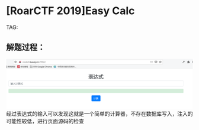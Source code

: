 # [RoarCTF 2019]Easy Calc  
TAG:
## 解题过程：  
![20210108115046](https://raw.githubusercontent.com/mrzhang76/MdPicture/master/20210108115046.png)  
经过表达式的输入可以发现这就是一个简单的计算器，不存在数据库写入，注入的可能性较低，进行页面源码的检查  